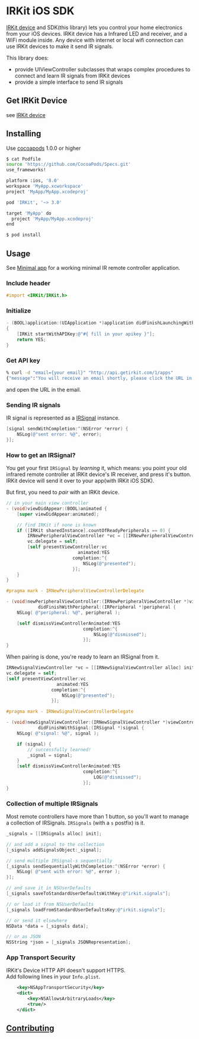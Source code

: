 IRKit iOS SDK
===

[IRKit device](https://github.com/irkit/device) and SDK(this library) lets you control your home electronics from your iOS devices.
IRKit device has a Infrared LED and receiver, and a WiFi module inside.
Any device with internet or local wifi connection can use IRKit devices to make it send IR signals.

This library does:
* provide UIViewController subclasses that wraps complex procedures to connect and learn IR signals from IRKit devices
* provide a simple interface to send IR signals

## Get IRKit Device

see [IRKit device](https://github.com/irkit/device)

## Installing

Use [cocoapods](http://cocoapods.org/) 1.0.0 or higher  

```sh
$ cat Podfile
source 'https://github.com/CocoaPods/Specs.git'
use_frameworks!

platform :ios, '8.0'
workspace 'MyApp.xcworkspace'
project 'MyApp/MyApp.xcodeproj'

pod 'IRKit', '~> 3.0'

target 'MyApp' do
  project 'MyApp/MyApp.xcodeproj'
end

$ pod install
```

## Usage

See [Minimal app](https://github.com/irkit/ios-sdk/tree/master/Minimal/Minimal) for a working minimal IR remote controller application.

### Include header

```objective-c
#import <IRKit/IRKit.h>
```

### Initialize

```objective-c
- (BOOL)application:(UIApplication *)application didFinishLaunchingWithOptions:(NSDictionary *)launchOptions
{
    [IRKit startWithAPIKey:@"#{ fill in your apikey }"];
    return YES;
}
```

### Get API key

```sh
% curl -d "email={your email}" "http://api.getirkit.com/1/apps"
{"message":"You will receive an email shortly, please click the URL in it to get an apikey"}
```

and open the URL in the email.

### Sending IR signals

IR signal is represented as a  [IRSignal](https://github.com/irkit/ios-sdk/blob/master/IRKit/IRKit/IRSignal.h) instance.

```objective-c
[signal sendWithCompletion:^(NSError *error) {
    NSLog(@"sent error: %@", error);
}];
```

### How to get an IRSignal?

You get your first `IRSignal` by *learning* it, which means: you point your old infrared remote controller at IRKit device's IR receiver, and press it's button.
IRKit device will send it over to your app(with IRKit iOS SDK).

But first, you need to *pair* with an IRKit device.

```objective-c
// in your main view controller
- (void)viewDidAppear:(BOOL)animated {
    [super viewDidAppear:animated];

    // find IRKit if none is known
    if ([IRKit sharedInstance].countOfReadyPeripherals == 0) {
        IRNewPeripheralViewController *vc = [[IRNewPeripheralViewController alloc] init];
        vc.delegate = self;
        [self presentViewController:vc
                           animated:YES
                         completion:^{
                             NSLog(@"presented");
                         }];
    }
}

#pragma mark - IRNewPeripheralViewControllerDelegate

- (void)newPeripheralViewController:(IRNewPeripheralViewController *)viewController
            didFinishWithPeripheral:(IRPeripheral *)peripheral {
    NSLog( @"peripheral: %@", peripheral );

    [self dismissViewControllerAnimated:YES
                             completion:^{
                                 NSLog(@"dismissed");
                             }];
}
```

When pairing is done, you're ready to learn an IRSignal from it.

```objective-c
IRNewSignalViewController *vc = [[IRNewSignalViewController alloc] init];
vc.delegate = self;
[self presentViewController:vc
                   animated:YES
                 completion:^{
                     NSLog(@"presented");
                 }];

#pragma mark - IRNewSignalViewControllerDelegate

- (void)newSignalViewController:(IRNewSignalViewController *)viewController
            didFinishWithSignal:(IRSignal *)signal {
    NSLog( @"signal: %@", signal );

    if (signal) {
        // successfully learned!
        _signal = signal;
    }
    [self dismissViewControllerAnimated:YES
                             completion:^{
                                 LOG(@"dismissed");
                             }];
}

```

### Collection of multiple IRSignals

Most remote controllers have more than 1 button, so you'll want to manage a collection of IRSignals.
`IRSignals` (with a `s` postfix) is it.

```objective-c
_signals = [[IRSignals alloc] init];

// and add a signal to the collection
[_signals addSignalsObject:_signal];

// send multiple IRSignal-s sequentially
[_signals sendSequentiallyWithCompletion:^(NSError *error) {
    NSLog( @"sent with error: %@", error );
}];

// and save it in NSUserDefaults
[_signals saveToStandardUserDefaultsWithKey:@"irkit.signals"];

// or load it from NSUserDefaults
[_signals loadFromStandardUserDefaultsKey:@"irkit.signals"];

// or send it elsewhere
NSData *data = [_signals data];

// or as JSON
NSString *json = [_signals JSONRepresentation];
```

### App Transport Security

IRKit's Device HTTP API doesn't support HTTPS.  
Add following lines in your `Info.plist`.

```xml
	<key>NSAppTransportSecurity</key>
	<dict>
		<key>NSAllowsArbitraryLoads</key>
		<true/>
	</dict>
```

## [Contributing](Contributing.md)


